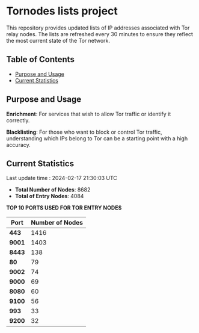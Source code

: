 # Tornodes lists project

This repository provides updated lists of IP addresses associated with Tor relay nodes. The lists are refreshed every 30 minutes to ensure they reflect the most current state of the Tor network.

## Table of Contents

- [Purpose and Usage](#purpose-and-usage)
- [Current Statistics](#current-statistics)


## Purpose and Usage

**Enrichment**: For services that wish to allow Tor traffic or identify it correctly.

**Blacklisting**: For those who want to block or control Tor traffic, understanding which IPs belong to Tor can be a starting point with a high accuracy.

## Current Statistics

Last update time : 2024-02-17 21:30:03 UTC

- **Total Number of Nodes**: 8682
- **Total of Entry Nodes**: 4084

**TOP 10 PORTS USED FOR TOR ENTRY NODES**

| **Port** | **Number of Nodes** |
|------|-----------------|
| **443**   | 1416  |
| **9001**   | 1403  |
| **8443**   | 138  |
| **80**   | 79  |
| **9002**   | 74  |
| **9000**   | 69  |
| **8080**   | 60  |
| **9100**   | 56  |
| **993**   | 33  |
| **9200**   | 32  |

